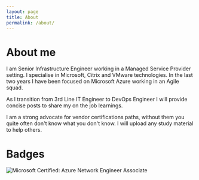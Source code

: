 ```yaml
---
layout: page
title: About
permalink: /about/
---
```


# About me

I am Senior Infrastructure Engineer working in a Managed Service Provider setting. 
I specialise in Microsoft, Citrix and VMware technologies.
In the last two years I have been focused on Microsoft Azure working in an Agile squad.

As I transition from 3rd Line IT Engineer to DevOps Engineer I will provide concise posts to share my on the job learnings. 

I am a strong advocate for vendor certifications paths, without them you quite often don't know what you don't know. I will upload any study material to help others.

# Badges
![Microsoft Certified: Azure Network Engineer Associate](/badges/microsoft-certified-azure-network-engineer-associate108x108.png)